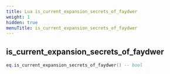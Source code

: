 ```yaml
---
title: Lua is_current_expansion_secrets_of_faydwer
weight: 1
hidden: true
menuTitle: is_current_expansion_secrets_of_faydwer
---
```

## is_current_expansion_secrets_of_faydwer
```lua
eq.is_current_expansion_secrets_of_faydwer() -- bool
```